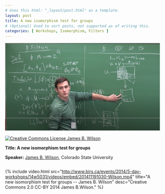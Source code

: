 ```yaml
---
# Uses this html: "_layout/post.html" as a template.
layout: post 
title: A new isomorphism test for groups
# (Optional) Used to sort posts, not supported as of writing this.
categories: [ Workshops, Isomorphism, Filters ]
---
```


![Tensors and Operators](/uploads/images/Wilson-BIRS-2014.png)

<a rel="license" href="http://creativecommons.org/licenses/by-nc-nd/4.0/" target="_blank">
<img alt="Creative Commons License" style="border-width:0" src="https://i.creativecommons.org/l/by-nc-nd/4.0/88x31.png" />
James B. Wilson</a>


<b>Title: A new isomorphism test for groups</b>

**Speaker:** <a href="https://www.math.colostate.edu/~jwilson/" target="_blank">James B. Wilson</a>, Colorado State University

<a href="http://www.birs.ca/events/2014/5-day-workshops/14w5031/videos/embed/201411191030-Wilson.mp4" target="_blank"></a>
---


 {% 
    include video.html
    src="http://www.birs.ca/events/2014/5-day-workshops/14w5031/videos/embed/201411191030-Wilson.mp4"
    title="A new isomorphism test for groups -- James B. Wilson"
    desc="Creative Commons 2.0 CC-BY 2014 James B.Wilson."
  %}

